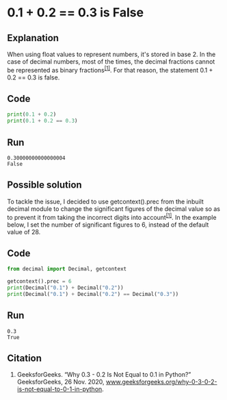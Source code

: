 # 0.1 + 0.2 == 0.3 is False

## Explanation
When using float values to represent numbers, it's stored in base 2. In the case of decimal numbers, most of the times, the decimal fractions cannot be represented as binary fractions<sup>[[1]](https://github.com/David-Hien/Unit-3/edit/main/hw_float_number.md#citation)</sup>. For that reason, the statement 0.1 + 0.2 == 0.3 is false.

## Code
``` python
print(0.1 + 0.2)
print(0.1 + 0.2 == 0.3)

```

## Run
```
0.30000000000000004
False
```

## Possible solution
To tackle the issue, I decided to use getcontext().prec from the inbuilt decimal module to change the significant figures of the decimal value so as to prevent it from taking the incorrect digits into account<sup>[[1]](https://github.com/David-Hien/Unit-3/edit/main/hw_float_number.md#citation)</sup>. In the example below, I set the number of significant figures to 6, instead of the default value of 28.

## Code
``` python
from decimal import Decimal, getcontext

getcontext().prec = 6
print(Decimal("0.1") + Decimal("0.2"))
print(Decimal("0.1") + Decimal("0.2") == Decimal("0.3"))

```

## Run
```
0.3
True
```

## Citation
1. GeeksforGeeks. “Why 0.3 - 0.2 Is Not Equal to 0.1 in Python?” GeeksforGeeks, 26 Nov. 2020, www.geeksforgeeks.org/why-0-3-0-2-is-not-equal-to-0-1-in-python.
